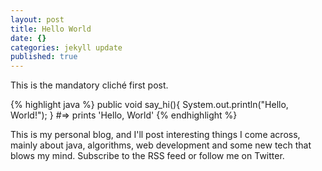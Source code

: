 ```yaml
---
layout: post
title: Hello World
date: {}
categories: jekyll update
published: true
---
```


This is the mandatory cliché first post.

{% highlight java %}
public void say_hi(){
	System.out.println("Hello, World!");
}
#=> prints 'Hello, World'
{% endhighlight %}

This is my personal blog, and I'll post interesting things I come across, mainly about java, algorithms, web development and some new tech that blows my mind. Subscribe to the RSS feed or follow me on Twitter.